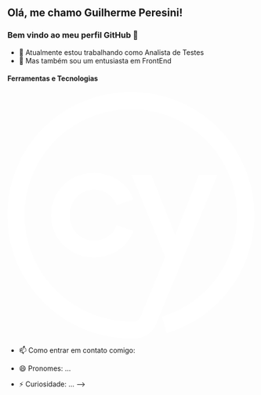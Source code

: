 ## Olá, me chamo Guilherme Peresini! 
### Bem vindo ao meu perfil GitHub 👋

- 🔭 Atualmente estou trabalhando como Analista de Testes
- 🌱 Mas também sou um entusiasta em FrontEnd

#### Ferramentas e Tecnologias
<svg viewBox="0 0 128 128">
<path fill="#FFFFFF" d="M63.994.107c-2.123 0-4.249.119-6.36.329V.431c-.11.01-.217.03-.327.04-.827.087-1.65.184-2.471.301-.32.046-.638.1-.957.15-.441.07-.886.129-1.324.208l.004.016C22.26 6.55 0 32.723 0 64.005c0 6.006.837 11.913 2.477 17.619l-.012.004c.158.55.334 1.091.506 1.635.068.215.13.433.2.648 8.542 26 33.198 43.967 60.796 43.98h.014c.889 0 1.776-.014 2.665-.054 4.568-.189 8.652-3.057 10.403-7.3l2.531-6.16-.008-.001 29.365-71.48h-9.619L86.963 74.204 74.516 42.897H64.33l17.461 42.732-12.719 30.851h.002l-.271.66c-.431 1.038-1.415 1.753-2.52 1.794a65.02 65.02 0 0 1-2.303.052c-24.452 0-46.224-16.368-52.947-39.81a54.973 54.973 0 0 1-2.129-15.17c0-27.224 19.603-49.953 46.135-54.246.4-.065.8-.131 1.203-.188.453-.063.91-.115 1.367-.168a56.055 56.055 0 0 1 6.385-.377c23.516 0 44.034 14.524 51.858 36.414a55.722 55.722 0 0 1 .79 2.37 54.784 54.784 0 0 1 2.44 16.195c0 24.371-15.682 45.51-39.016 52.596l2.586 8.529c27.12-8.245 45.334-32.806 45.348-61.112 0-6.42-.96-12.698-2.822-18.75l.006-.002-.075-.228a63.602 63.602 0 0 0-.619-1.88 65.225 65.225 0 0 0-.34-.96c-.106-.292-.201-.587-.312-.879l-.014.006C114.444 16.508 90.91.107 63.994.107zm-19.01 41.981c-6.399 0-11.6 2.047-15.898 6.264-4.27 4.19-6.426 9.457-6.426 15.654 0 6.157 2.169 11.398 6.426 15.574 4.298 4.217 9.5 6.266 15.898 6.266 9.094 0 16.828-5.094 20.196-13.272l.173-.443-8.689-2.951-.148.39c-1.94 4.73-6.25 7.545-11.532 7.545-3.597 0-6.643-1.253-9.04-3.732-2.44-2.506-3.665-5.672-3.665-9.377 0-3.732 1.199-6.83 3.664-9.457 2.412-2.479 5.444-3.73 9.041-3.73 5.174 0 9.376 2.76 11.532 7.556l.162.377 8.676-2.95-.174-.444c-3.355-8.192-11.102-13.27-20.196-13.27z"></path>
</svg>

          
          
          


- 📫 Como entrar em contato comigo:
  
- 😄 Pronomes: ...
- ⚡ Curiosidade: ...
-->
